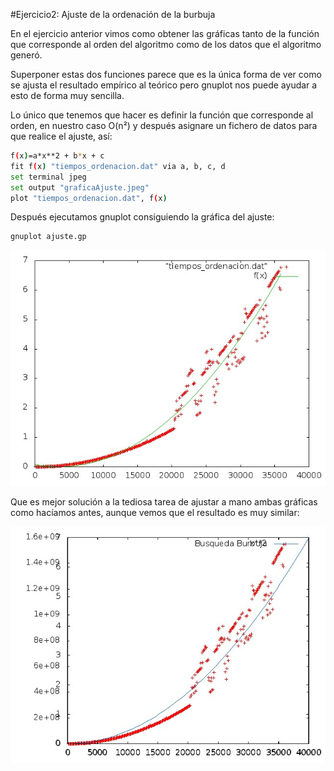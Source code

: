 #Ejercicio2: Ajuste de la ordenación de la burbuja

En el ejercicio anterior vimos como obtener las gráficas tanto de la función que corresponde al orden del algoritmo como de los datos que el algoritmo generó. 

Superponer estas dos funciones parece que es la única forma de ver como se ajusta el resultado empírico al teórico pero gnuplot nos puede ayudar a esto de forma muy sencilla.

Lo único que tenemos que hacer es definir la función que corresponde al orden, en nuestro caso O(n²) y después asignare un fichero de datos para que realice el ajuste, así:

```sh
f(x)=a*x**2 + b*x + c
fit f(x) "tiempos_ordenacion.dat" via a, b, c, d
set terminal jpeg
set output "graficaAjuste.jpeg"
plot "tiempos_ordenacion.dat", f(x)
```

Después ejecutamos gnuplot consiguiendo la gráfica del ajuste:

	gnuplot ajuste.gp

![Imagen1](graficaAjuste.jpeg)

Que es mejor solución a la tediosa tarea de ajustar a mano ambas gráficas como hacíamos antes, aunque vemos que el resultado es muy similar:

![Imagen2](graficaDoble.jpeg)